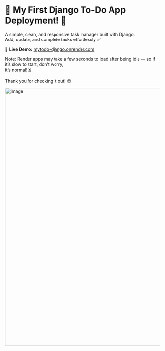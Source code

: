 # 🎉 My First Django To-Do App Deployment! 📝

A simple, clean, and responsive task manager built with Django.  
Add, update, and complete tasks effortlessly ✅

🚀 **Live Demo:** [mytodo-django.onrender.com](https://mytodo-django.onrender.com)

Note: Render apps may take a few seconds to load after being idle — so if it’s slow to start, don’t worry,                                                                
it’s normal! ⏳

Thank you for checking it out! 😊

<img width="1723" height="835" alt="image" src="https://github.com/user-attachments/assets/f1f66a3d-8da3-43a0-9255-b5ead2f31003" />
